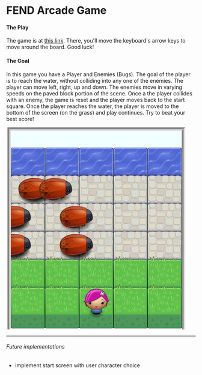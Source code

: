 FEND Arcade Game
=================

#### The Play

The game is at [this link](https://shamicker.github.io/FEND-Arcade-game/). There, you'll move the keyboard's arrow keys to move around the board. Good luck!

#### The Goal

In this game you have a Player and Enemies (Bugs). The goal of the player is to reach the water, without colliding into any one of the enemies. The player can move left, right, up and down. The enemies move in varying speeds on the paved block portion of the scene. Once a the player collides with an enemy, the game is reset and the player moves back to the start square. Once the player reaches the water, the player is moved to the bottom of the screen (on the grass) and play continues. Try to beat your best score!

![image of Frogger game](images/screenshot.png)

---


###### Future implementations

- implement start screen with user character choice


